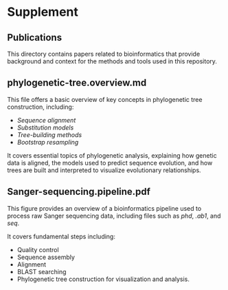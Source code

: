 # Supplement

## Publications
This directory contains papers related to bioinformatics that provide background and context for the methods and tools used in this repository.

## phylogenetic-tree.overview.md
This file offers a basic overview of key concepts in phylogenetic tree construction, including:
- *Sequence alignment*
- *Substitution models*
- *Tree-building methods*
- *Bootstrap resampling*

It covers essential topics of phylogenetic analysis, explaining how genetic data is aligned, the models used to predict sequence evolution, and how trees are built and interpreted to visualize evolutionary relationships.

## Sanger-sequencing.pipeline.pdf
This figure provides an overview of a bioinformatics pipeline used to process raw Sanger sequencing data, including files such as *phd*, *.ab1*, and *seq*. 

It covers fundamental steps including:
- Quality control
- Sequence assembly
- Alignment
- BLAST searching
- Phylogenetic tree construction for visualization and analysis.
